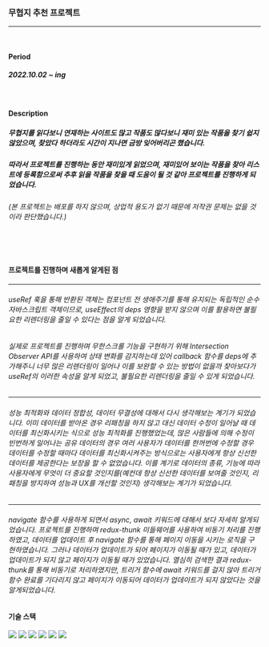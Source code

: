 ### 무협지 추천 프로젝트


<hr />

<br />


#### Period


##### 2022.10.02 ~ ing



<br />


#### Description


##### 무협지를 읽다보니 연재하는 사이트도 많고 작품도 많다보니 재미 있는 작품을 찾기 쉽지 않았으며, 찾았다 하더라도 시간이 지나면 금방 잊어버리곤 했습니다.
##### 따라서 프로젝트를 진행하는 동안 재미있게 읽었으며, 재미있어 보이는 작품을 찾아 리스트에 등록함으로써 추후 읽을 작품을 찾을 때 도움이 될 것 같아 프로젝트를 진행하게 되었습니다. 
###### (본 프로젝트는 배포를 하지 않으며, 상업적 용도가 없기 때문에 저작권 문제는 없을 것이라 판단했습니다.)



<br />
<br />


#### 프로젝트를 진행하며 새롭게 알게된 점
<hr />

###### useRef 훅을 통해 반환된 객체는 컴포넌트 전 생애주기를 통해 유지되는 독립적인 순수 자바스크립트 객체이므로, useEffect의 deps 영향을 받지 않으며 이를 활용하면 불필요한 리렌더링을 줄일 수 있다는 점을 알게 되었습니다.

###### 실제로 프로젝트를 진행하며 무한스크롤 기능을 구현하기 위해 Intersection Observer API를 사용하여 상태 변화를 감지하는데 있어 callback 함수를 deps에 추가해주니 너무 많은   리렌더링이 일어나 이를 보완할 수 있는 방법이 없을까 찾아보다가 useRef의 이러한 속성을 알게 되었고, 불필요한 리렌더링을 줄일 수 있게 되었습니다.

<hr />

###### 성능 최적화와 데이터 정합성, 데이터 무결성에 대해서 다시 생각해보는 계기가 되었습니다. 이미 데이터를 받아온 경우 리패칭을 하지 않고 대신 데이터 수정이 일어날 때 데이터를 최신화시키는 식으로 성능 최적화를 진행했었는데, 많은 사람들에 의해 수정이 빈번하게 일어나는 공유 데이터의 경우 여러 사용자가 데이터를 한꺼번에 수정할 경우 데이터를 수정할 때마다 데이터를 최신화시켜주는 방식으로는 사용자에게 항상 신선한 데이터를 제공한다는 보장을 할 수 없었습니다. 이를 계기로 데이터의 종류, 기능에 따라 사용자에게 무엇이 더 중요할 것인지를(예컨데 항상 신선한 데이터를 보여줄 것인지, 리패칭을 방지하여 성능과 UX를 개선할 것인지) 생각해보는 계기가 되었습니다.

<hr />

###### navigate 함수를 사용하게 되면서 async, await 키워드에 대해서 보다 자세히 알게되었습니다. 프로젝트를 진행하며 redux-thunk 미들웨어를 사용하여 비동기 처리를 진행하였고, 데이터를 업데이트 후 navigate 함수를 통해 페이지 이동을 시키는 로직을 구현하였습니다. 그러나 데이터가 업데이트가 되어 페이지가 이동될 때가 있고, 데이터가 업데이트가 되지 않고 페이지가 이동될 때가 있었습니다. 열심히 검색한 결과 redux-thunk를 통해 비동기로 처리하였지만, 트리거 함수에 await 키워드를 걸지 않아 트리거 함수 완료를 기다리지 않고 페이지가 이동되어 데이터가 업데이트가 되지 않았다는 것을 알게되었습니다.


#### 기술 스택

<img src="https://img.shields.io/badge/React-BBBA33?style=flat-square&logo=React&logoColor=white"/> <img src="https://img.shields.io/badge/Redux-RGBA27?style=flat-square&logo=Redux&logoColor=white"/> <img src="https://img.shields.io/badge/HTML5-BBBA27?style=flat-square&logo=html5&logoColor=white"/> <img src="https://img.shields.io/badge/CSS3-TTAA28?style=flat-square&logo=CSS3&logoColor=white"/> <img src="https://img.shields.io/badge/Styled Components-AA4785?style=flat-square&logo=styled-components&logoColor=white"/> <img src="https://img.shields.io/badge/React Testing library-20C997?style=flat-square&logo=React&logoColor=white"/>










